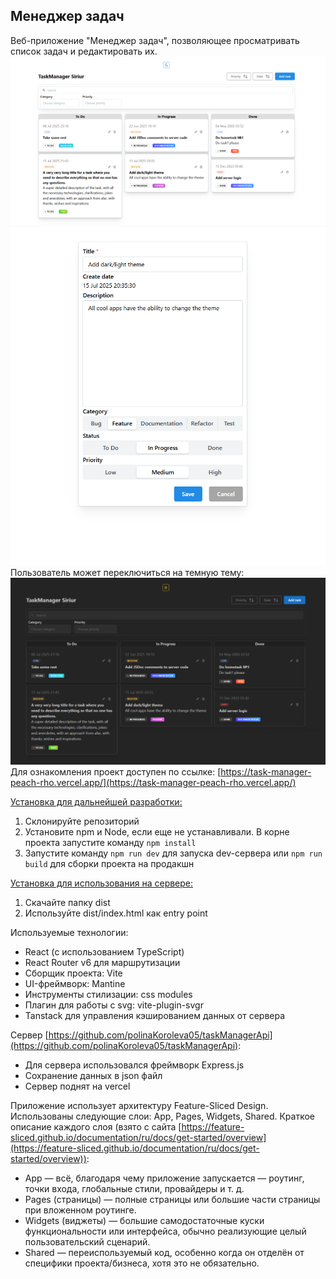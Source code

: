 ## Менеджер задач

Веб-приложение "Менеджер задач", позволяющее просматривать список задач и редактировать их. 
![Главная страница](https://github.com/polinaKoroleva05/taskManager/blob/main/public/mainPage.png)
![Страница редактирования задачи](https://github.com/polinaKoroleva05/taskManager/blob/main/public/editPage.png)
Пользователь может переключиться на темную тему:
![Главная страница](https://github.com/polinaKoroleva05/taskManager/blob/main/public/mainPageDark.png)
Для ознакомления проект доступен по ссылке:
[https://task-manager-peach-rho.vercel.app/](https://task-manager-peach-rho.vercel.app/)

<ins>Установка для дальнейшей разработки:</ins>
1. Склонируйте репозиторий 
2. Установите npm и Node, если еще не устанавливали. В корне проекта запустите команду `npm install`
3. Запустите команду `npm run dev` для запуска dev-сервера или `npm run build` для сборки проекта на продакшн

<ins>Установка для использования на сервере:</ins>
1. Скачайте папку dist
2. Используйте dist/index.html как entry point

Используемые технологии:
-  React (с использованием TypeScript)
-  React Router v6 для маршрутизации
-  Сборщик проекта: Vite
-  UI-фреймворк: Mantine
-  Инструменты стилизации: css modules
-  Плагин для работы с svg: vite-plugin-svgr
-  Tanstack для управления кэшированием данных от сервера

Сервер [https://github.com/polinaKoroleva05/taskManagerApi](https://github.com/polinaKoroleva05/taskManagerApi):
 - Для сервера использовался фреймворк Express.js
 - Cохранение данных в json файл
 - Сервер поднят на vercel

Приложение использует архитектуру Feature-Sliced Design.
Использованы следующие слои: App, Pages, Widgets, Shared. Краткое описание каждого слоя (взято с сайта [https://feature-sliced.github.io/documentation/ru/docs/get-started/overview](https://feature-sliced.github.io/documentation/ru/docs/get-started/overview)):
- App — всё, благодаря чему приложение запускается — роутинг, точки входа, глобальные стили, провайдеры и т. д.
- Pages (страницы) — полные страницы или большие части страницы при вложенном роутинге.
- Widgets (виджеты) — большие самодостаточные куски функциональности или интерфейса, обычно реализующие целый пользовательский сценарий.
- Shared — переиспользуемый код, особенно когда он отделён от специфики проекта/бизнеса, хотя это не обязательно.